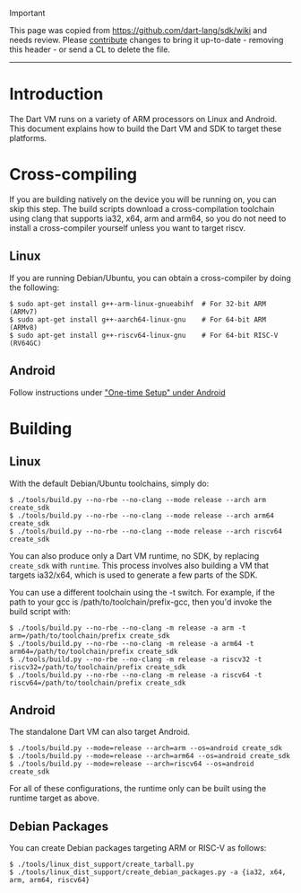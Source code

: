 > [!IMPORTANT]
> This page was copied from https://github.com/dart-lang/sdk/wiki and needs review.
> Please [contribute](../CONTRIBUTING.md) changes to bring it up-to-date -
> removing this header - or send a CL to delete the file.

---

# Introduction

The Dart VM runs on a variety of ARM processors on Linux and Android. This document explains how to build the Dart VM and SDK to target these platforms.

# Cross-compiling

If you are building natively on the device you will be running on, you can skip this step.  The build scripts download a cross-compilation toolchain using clang that supports ia32, x64, arm and arm64, so you do not need to install a cross-compiler yourself unless you want to target riscv.

## Linux

If you are running Debian/Ubuntu, you can obtain a cross-compiler by doing the following:	

```	
$ sudo apt-get install g++-arm-linux-gnueabihf  # For 32-bit ARM (ARMv7)	
$ sudo apt-get install g++-aarch64-linux-gnu    # For 64-bit ARM (ARMv8)
$ sudo apt-get install g++-riscv64-linux-gnu    # For 64-bit RISC-V (RV64GC)
```

## Android

Follow instructions under ["One-time Setup" under Android](Building-the-Dart-VM-for-Android)

# Building

## Linux

With the default Debian/Ubuntu toolchains, simply do:

```
$ ./tools/build.py --no-rbe --no-clang --mode release --arch arm create_sdk
$ ./tools/build.py --no-rbe --no-clang --mode release --arch arm64 create_sdk
$ ./tools/build.py --no-rbe --no-clang --mode release --arch riscv64 create_sdk
```

You can also produce only a Dart VM runtime, no SDK, by replacing `create_sdk` with `runtime`. This process involves also building a VM that targets ia32/x64, which is used to generate a few parts of the SDK.

You can use a different toolchain using the -t switch. For example, if the path to your gcc is /path/to/toolchain/prefix-gcc, then you'd invoke the build script with:

```
$ ./tools/build.py --no-rbe --no-clang -m release -a arm -t arm=/path/to/toolchain/prefix create_sdk
$ ./tools/build.py --no-rbe --no-clang -m release -a arm64 -t arm64=/path/to/toolchain/prefix create_sdk
$ ./tools/build.py --no-rbe --no-clang -m release -a riscv32 -t riscv32=/path/to/toolchain/prefix create_sdk
$ ./tools/build.py --no-rbe --no-clang -m release -a riscv64 -t riscv64=/path/to/toolchain/prefix create_sdk
```

## Android

The standalone Dart VM can also target Android.

```
$ ./tools/build.py --mode=release --arch=arm --os=android create_sdk
$ ./tools/build.py --mode=release --arch=arm64 --os=android create_sdk
$ ./tools/build.py --mode=release --arch=riscv64 --os=android create_sdk
```

For all of these configurations, the runtime only can be built using the runtime target as above.

## Debian Packages

You can create Debian packages targeting ARM or RISC-V as follows:

```
$ ./tools/linux_dist_support/create_tarball.py
$ ./tools/linux_dist_support/create_debian_packages.py -a {ia32, x64, arm, arm64, riscv64}
```
